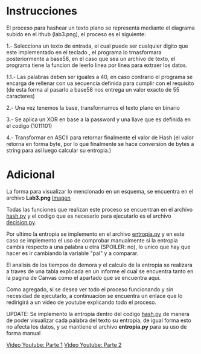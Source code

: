 # Instrucciones

El proceso para hashear un texto plano se representa mediante el diagrama subido en el ithub (lab3.png), el proceso es el siguiente:

1.- Selecciona un texto de entrada, el cual puede ser cualquier digito que este implementado en el teclado , el programa lo trnasformara posteriormente a base58, en el caso que sea un archivo de texto, el programa tiene la funcion de leerlo linea por linea para extraer los datos.

1.1.- Las palabras deben ser iguales a 40, en caso contrario el programa se encarga de rellenar con ua secuencia definida para cumplir con el requisito (de esta forma al pasarlo a base58 nos entrega un valor exacto de 55 caracteres)

2.- Una vez tenemos la base, transformamos el texto plano en binario

3.- Se aplica un XOR en base a la password y una llave que es definida en el codigo (1011101)

4.- Transformar en ASCII para retornar finalmente el valor de Hash (el valor retorna en forma byte, por lo que finalmente se hace conversion de bytes a string para asi luego calcular su entropia.)


# Adicional

La forma para visualizar lo mencionado en un esquema, se encuentra en el archivo **Lab3.png**
[Imagen](Lab3.png)

Todas las funciones que realizan este proceso se encuentran en el archivo [hash.py](hash.py) y el codigo que es necesario para ejecutarlo es el archivo [decision.py](decision.py).

Por ultimo la entropia se implemento en el archivo [entropia.py](entropia.py) y en este caso se implemento el uso de comprobar manualmente si la entropia cambia respecto a una palabra u otra (SPOILER: no), lo unico que hay que hacer es ir  cambiando la variable "pal" y a comparar.

 El analisis de los tiempos de demora y el calculo de la entropia se realizara a traves de una tabla explicada en un informe el cual se encuentra tanto en la pagina de Canvas como el apartado que se encuentra aqui.

Como agregado, si se desea ver todo el proceso funcionando y sin necesidad de ejecutarlo, a continuacion se encuentra un enlace que lo redirigirá a un video de youtube explicando todo el proceso.


UPDATE: Se implemento la entropia dentro del codigo [hash.py](hash.py) de manera de poder visualizar cada palabra del texto su entropia, de igual forma esto no afecta los datos, y se mantiene el archivo **entropia.py** para su uso de forma manual 

[Video Youtube: Parte 1](https://youtu.be/O0ZtRBe5IGk)
[Video Youtube: Parte 2](https://youtu.be/Ht50mwRNrKk)

